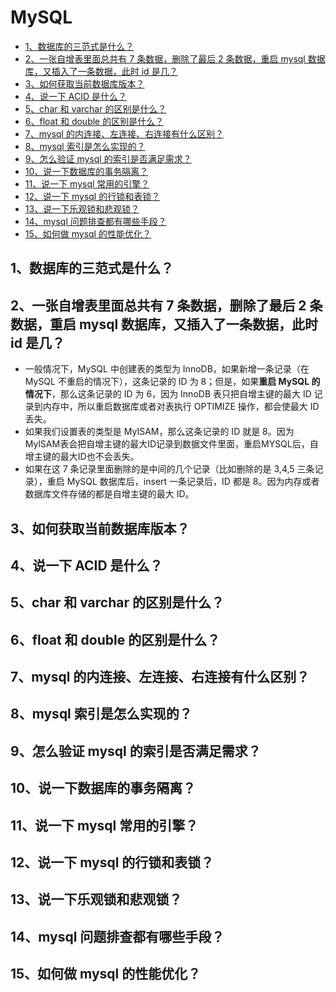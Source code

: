 # MySQL

  - [1、数据库的三范式是什么？](https://github.com/bigrotor187/awesome-java-interview/blob/master#1%E6%95%B0%E6%8D%AE%E5%BA%93%E7%9A%84%E4%B8%89%E8%8C%83%E5%BC%8F%E6%98%AF%E4%BB%80%E4%B9%88)
  - [2、一张自增表里面总共有 7 条数据，删除了最后 2 条数据，重启 mysql 数据库，又插入了一条数据，此时 id 是几？](https://github.com/bigrotor187/awesome-java-interview/blob/master#2%E4%B8%80%E5%BC%A0%E8%87%AA%E5%A2%9E%E8%A1%A8%E9%87%8C%E9%9D%A2%E6%80%BB%E5%85%B1%E6%9C%89-7-%E6%9D%A1%E6%95%B0%E6%8D%AE%E5%88%A0%E9%99%A4%E4%BA%86%E6%9C%80%E5%90%8E-2-%E6%9D%A1%E6%95%B0%E6%8D%AE%E9%87%8D%E5%90%AF-mysql-%E6%95%B0%E6%8D%AE%E5%BA%93%E5%8F%88%E6%8F%92%E5%85%A5%E4%BA%86%E4%B8%80%E6%9D%A1%E6%95%B0%E6%8D%AE%E6%AD%A4%E6%97%B6-id-%E6%98%AF%E5%87%A0)
  - [3、如何获取当前数据库版本？](https://github.com/bigrotor187/awesome-java-interview/blob/master#3%E5%A6%82%E4%BD%95%E8%8E%B7%E5%8F%96%E5%BD%93%E5%89%8D%E6%95%B0%E6%8D%AE%E5%BA%93%E7%89%88%E6%9C%AC)
  - [4、说一下 ACID 是什么？](https://github.com/bigrotor187/awesome-java-interview/blob/master#4%E8%AF%B4%E4%B8%80%E4%B8%8B-acid-%E6%98%AF%E4%BB%80%E4%B9%88)
  - [5、char 和 varchar 的区别是什么？](https://github.com/bigrotor187/awesome-java-interview/blob/master#5char-%E5%92%8C-varchar-%E7%9A%84%E5%8C%BA%E5%88%AB%E6%98%AF%E4%BB%80%E4%B9%88)
  - [6、float 和 double 的区别是什么？](https://github.com/bigrotor187/awesome-java-interview/blob/master#6float-%E5%92%8C-double-%E7%9A%84%E5%8C%BA%E5%88%AB%E6%98%AF%E4%BB%80%E4%B9%88)
  - [7、mysql 的内连接、左连接、右连接有什么区别？](https://github.com/bigrotor187/awesome-java-interview/blob/master#7mysql-%E7%9A%84%E5%86%85%E8%BF%9E%E6%8E%A5%E5%B7%A6%E8%BF%9E%E6%8E%A5%E5%8F%B3%E8%BF%9E%E6%8E%A5%E6%9C%89%E4%BB%80%E4%B9%88%E5%8C%BA%E5%88%AB)
  - [8、mysql 索引是怎么实现的？](https://github.com/bigrotor187/awesome-java-interview/blob/master#8mysql-%E7%B4%A2%E5%BC%95%E6%98%AF%E6%80%8E%E4%B9%88%E5%AE%9E%E7%8E%B0%E7%9A%84)
  - [9、怎么验证 mysql 的索引是否满足需求？](https://github.com/bigrotor187/awesome-java-interview/blob/master#9%E6%80%8E%E4%B9%88%E9%AA%8C%E8%AF%81-mysql-%E7%9A%84%E7%B4%A2%E5%BC%95%E6%98%AF%E5%90%A6%E6%BB%A1%E8%B6%B3%E9%9C%80%E6%B1%82)
  - [10、说一下数据库的事务隔离？](https://github.com/bigrotor187/awesome-java-interview/blob/master#10%E8%AF%B4%E4%B8%80%E4%B8%8B%E6%95%B0%E6%8D%AE%E5%BA%93%E7%9A%84%E4%BA%8B%E5%8A%A1%E9%9A%94%E7%A6%BB)
  - [11、说一下 mysql 常用的引擎？](https://github.com/bigrotor187/awesome-java-interview/blob/master#11%E8%AF%B4%E4%B8%80%E4%B8%8B-mysql-%E5%B8%B8%E7%94%A8%E7%9A%84%E5%BC%95%E6%93%8E)
  - [12、说一下 mysql 的行锁和表锁？](https://github.com/bigrotor187/awesome-java-interview/blob/master#12%E8%AF%B4%E4%B8%80%E4%B8%8B-mysql-%E7%9A%84%E8%A1%8C%E9%94%81%E5%92%8C%E8%A1%A8%E9%94%81)
  - [13、说一下乐观锁和悲观锁？](https://github.com/bigrotor187/awesome-java-interview/blob/master#13%E8%AF%B4%E4%B8%80%E4%B8%8B%E4%B9%90%E8%A7%82%E9%94%81%E5%92%8C%E6%82%B2%E8%A7%82%E9%94%81)
  - [14、mysql 问题排查都有哪些手段？](https://github.com/bigrotor187/awesome-java-interview/blob/master#14mysql-%E9%97%AE%E9%A2%98%E6%8E%92%E6%9F%A5%E9%83%BD%E6%9C%89%E5%93%AA%E4%BA%9B%E6%89%8B%E6%AE%B5)
  - [15、如何做 mysql 的性能优化？](https://github.com/bigrotor187/awesome-java-interview/blob/master#15%E5%A6%82%E4%BD%95%E5%81%9A-mysql-%E7%9A%84%E6%80%A7%E8%83%BD%E4%BC%98%E5%8C%96)
  
  ## 1、数据库的三范式是什么？

  ## 2、一张自增表里面总共有 7 条数据，删除了最后 2 条数据，重启 mysql 数据库，又插入了一条数据，此时 id 是几？
  - 一般情况下，MySQL 中创建表的类型为 InnoDB，如果新增一条记录（在 MySQL 不重启的情况下），这条记录的 ID 为 8；但是，如果**重启 MySQL 的情况下**，那么这条记录的 ID 为
  6，因为 InnoDB 表只把自增主键的最大 ID 记录到内存中，所以重启数据库或者对表执行 OPTIMIZE 操作，都会使最大 ID 丢失。
  - 如果我们设置表的类型是 MyISAM，那么这条记录的 ID 就是 8。因为MylSAM表会把自增主键的最大ID记录到数据文件里面，重启MYSQL后，自增主键的最大ID也不会丢失。
  - 如果在这 7 条记录里面删除的是中间的几个记录（比如删除的是 3,4,5 三条记录），重启 MySQL 数据库后，insert 一条记录后，ID 都是 8。因为内存或者数据库文件存储的都是自增主键的最大 ID。

  ## 3、如何获取当前数据库版本？

  ## 4、说一下 ACID 是什么？

  ## 5、char 和 varchar 的区别是什么？

  ## 6、float 和 double 的区别是什么？

  ## 7、mysql 的内连接、左连接、右连接有什么区别？

  ## 8、mysql 索引是怎么实现的？

  ## 9、怎么验证 mysql 的索引是否满足需求？

  ## 10、说一下数据库的事务隔离？

  ## 11、说一下 mysql 常用的引擎？

  ## 12、说一下 mysql 的行锁和表锁？

  ## 13、说一下乐观锁和悲观锁？

  ## 14、mysql 问题排查都有哪些手段？

  ## 15、如何做 mysql 的性能优化？
